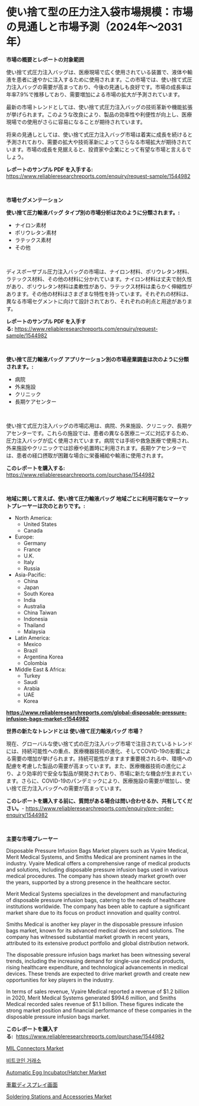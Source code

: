 <p><h1>使い捨て型の圧力注入袋市場規模：市場の見通しと市場予測（2024年〜2031年）</h1></p><p><strong>市場の概要とレポートの対象範囲</strong></p>
<p><p>使い捨て式圧力注入バッグは、医療現場で広く使用されている装置で、液体や輸液を患者に速やかに注入するために使用されます。この市場では、使い捨て式圧力注入バッグの需要が高まっており、今後の見通しも良好です。市場の成長率は年率7.9%で推移しており、需要増加による市場の拡大が予測されています。</p><p>最新の市場トレンドとしては、使い捨て式圧力注入バッグの技術革新や機能拡張が挙げられます。このような改良により、製品の効率性や利便性が向上し、医療現場での使用がさらに容易になることが期待されています。</p><p>将来の見通しとしては、使い捨て式圧力注入バッグ市場は着実に成長を続けると予測されており、需要の拡大や技術革新によってさらなる市場拡大が期待されています。市場の成長を見据えると、投資家や企業にとって有望な市場と言えるでしょう。</p></p>
<p><strong>レポートのサンプル PDF を入手する:</strong> <a href="https://www.reliableresearchreports.com/enquiry/request-sample/1544982">https://www.reliableresearchreports.com/enquiry/request-sample/1544982</a></p>
<p>&nbsp;</p>
<p><strong>市場セグメンテーション</strong></p>
<p><strong>使い捨て圧力輸液バッグ タイプ別の市場分析は次のように分類されます。:</strong></p>
<p><ul><li>ナイロン素材</li><li>ポリウレタン素材</li><li>ラテックス素材</li><li>その他</li></ul></p>
<p>&nbsp;</p>
<p><p>ディスポーザブル圧力注入バッグの市場は、ナイロン材料、ポリウレタン材料、ラテックス材料、その他の材料に分かれています。ナイロン材料は丈夫で耐久性があり、ポリウレタン材料は柔軟性があり、ラテックス材料は柔らかく伸縮性があります。その他の材料はさまざまな特性を持っています。それぞれの材料は、異なる市場セグメントに向けて設計されており、それぞれの利点と用途があります。</p></p>
<p><strong>レポートのサンプル PDF を入手する:</strong>&nbsp;<a href="https://www.reliableresearchreports.com/enquiry/request-sample/1544982">https://www.reliableresearchreports.com/enquiry/request-sample/1544982</a></p>
<p>&nbsp;</p>
<p><strong> 使い捨て圧力輸液バッグ アプリケーション別の市場産業調査は次のように分類されます。:</strong></p>
<p><ul><li>病院</li><li>外来施設</li><li>クリニック</li><li>長期ケアセンター</li></ul></p>
<p>&nbsp;</p>
<p><p>使い捨て式圧力注入バッグの市場応用は、病院、外来施設、クリニック、長期ケアセンターです。これらの施設では、患者の異なる医療ニーズに対応するため、圧力注入バッグが広く使用されています。病院では手術や救急医療で使用され、外来施設やクリニックでは診療や処置時に利用されます。長期ケアセンターでは、患者の経口摂取が困難な場合に栄養補給や輸液に使用されます。</p></p>
<p><strong>このレポートを購入する:</strong>&nbsp; <a href="https://www.reliableresearchreports.com/purchase/1544982">https://www.reliableresearchreports.com/purchase/1544982</a></p>
<p>&nbsp;</p>
<p><strong>地域に関して言えば、使い捨て圧力輸液バッグ 地域ごとに利用可能なマーケットプレーヤーは次のとおりです。:</strong></p>
<p><ul>
    <li>
        North America:
        <ul>
            <li>United States</li>
            <li>Canada</li>
        </ul>
    </li>
    <li>
        Europe:
        <ul>
            <li>Germany</li>
            <li>France</li>
            <li>U.K.</li>
            <li>Italy</li>
            <li>Russia</li>
        </ul>
    </li>
    <li>
        Asia-Pacific:
        <ul>
            <li>China</li>
            <li>Japan</li>
            <li>South Korea</li>
            <li>India</li>
            <li>Australia</li>
            <li>China Taiwan</li>
            <li>Indonesia</li>
            <li>Thailand</li>
            <li>Malaysia</li>
        </ul>
    </li>
    <li>
        Latin America:
        <ul>
            <li>Mexico</li>
            <li>Brazil</li>
            <li>Argentina Korea</li>
            <li>Colombia</li>
        </ul>
    </li>
    <li>
        Middle East & Africa:
        <ul>
            <li>Turkey</li>
            <li>Saudi</li>
            <li>Arabia</li>
            <li>UAE</li>
            <li>Korea</li>
        </ul>
    </li>
    </ul></p>
<p><strong><a href="https://www.reliableresearchreports.com/global-disposable-pressure-infusion-bags-market-r1544982">https://www.reliableresearchreports.com/global-disposable-pressure-infusion-bags-market-r1544982</a></strong>&nbsp;</p>
<p><strong>世界の新たなトレンドとは 使い捨て圧力輸液バッグ 市場？</strong></p>
<p><p>現在、グローバルな使い捨て式の圧力注入バッグ市場で注目されているトレンドには、持続可能性への重点、医療機器技術の進化、そしてCOVID-19の影響による需要の増加が挙げられます。持続可能性がますます重要視される中、環境への配慮を考慮した製品の需要が高まっています。また、医療機器技術の進化により、より効率的で安全な製品が開発されており、市場に新たな機会が生まれています。さらに、COVID-19のパンデミックにより、医療施設の需要が増加し、使い捨て圧力注入バッグへの需要が高まっています。</p></p>
<p><strong>このレポートを購入する前に、質問がある場合は問い合わせるか、共有してください。</strong>- <a href="https://www.reliableresearchreports.com/enquiry/pre-order-enquiry/1544982">https://www.reliableresearchreports.com/enquiry/pre-order-enquiry/1544982</a></p>
<p>&nbsp;</p>
<p><strong>主要な市場プレーヤー</strong></p>
<p><p>Disposable Pressure Infusion Bags Market players such as Vyaire Medical, Merit Medical Systems, and Smiths Medical are prominent names in the industry. Vyaire Medical offers a comprehensive range of medical products and solutions, including disposable pressure infusion bags used in various medical procedures. The company has shown steady market growth over the years, supported by a strong presence in the healthcare sector.</p><p>Merit Medical Systems specializes in the development and manufacturing of disposable pressure infusion bags, catering to the needs of healthcare institutions worldwide. The company has been able to capture a significant market share due to its focus on product innovation and quality control.</p><p>Smiths Medical is another key player in the disposable pressure infusion bags market, known for its advanced medical devices and solutions. The company has witnessed substantial market growth in recent years, attributed to its extensive product portfolio and global distribution network.</p><p>The disposable pressure infusion bags market has been witnessing several trends, including the increasing demand for single-use medical products, rising healthcare expenditure, and technological advancements in medical devices. These trends are expected to drive market growth and create new opportunities for key players in the industry.</p><p>In terms of sales revenue, Vyaire Medical reported a revenue of $1.2 billion in 2020, Merit Medical Systems generated $994.6 million, and Smiths Medical recorded sales revenue of $1.1 billion. These figures indicate the strong market position and financial performance of these companies in the disposable pressure infusion bags market.</p></p>
<p><strong>このレポートを購入する:</strong>&nbsp;&nbsp;<a href="https://www.reliableresearchreports.com/purchase/1544982">https://www.reliableresearchreports.com/purchase/1544982</a></p>
<p><p><a href="https://issuu.com/reportprime-2/docs/mil-connectors-market-size-2030.pptx">MIL Connectors Market</a></p><p><a href="https://github.com/joannescott9078/Market-Research-Report-List-1/blob/main/500253083786.md">비트코인 거래소</a></p><p><a href="https://github.com/Paul14Anderson63/Market-Research-Report-List-4/blob/main/automatic-egg-incubatorhatcher-market.md">Automatic Egg Incubator/Hatcher Market</a></p><p><a href="https://github.com/ddwcuskozol07187/Market-Research-Report-List-2/blob/main/659101990837.md">車載ディスプレイ画面</a></p><p><a href="https://github.com/mabutironaldo/Market-Research-Report-List-4/blob/main/soldering-stations-and-accessories-market.md">Soldering Stations and Accessories Market</a></p></p>